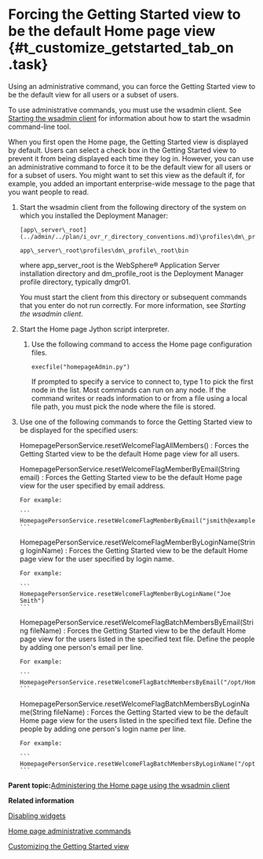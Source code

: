 # Forcing the Getting Started view to be the default Home page view {#t_customize_getstarted_tab_on .task}

Using an administrative command, you can force the Getting Started view to be the default view for all users or a subset of users.

To use administrative commands, you must use the wsadmin client. See [Starting the wsadmin client](../admin/t_admin_wsadmin_starting.md) for information about how to start the wsadmin command-line tool.

When you first open the Home page, the Getting Started view is displayed by default. Users can select a check box in the Getting Started view to prevent it from being displayed each time they log in. However, you can use an administrative command to force it to be the default view for all users or for a subset of users. You might want to set this view as the default if, for example, you added an important enterprise-wide message to the page that you want people to read.

1.  Start the wsadmin client from the following directory of the system on which you installed the Deployment Manager:

    ```
    [app\_server\_root](../admin/../plan/i_ovr_r_directory_conventions.md)\profiles\dm\_profile\_root\bin
    ```

    ```
    app\_server\_root\profiles\dm\_profile\_root\bin
    ```

    where app\_server\_root is the WebSphere® Application Server installation directory and dm\_profile\_root is the Deployment Manager profile directory, typically dmgr01.

    You must start the client from this directory or subsequent commands that you enter do not run correctly. For more information, see *Starting the wsadmin client*.

2.  Start the Home page Jython script interpreter.

    1.  Use the following command to access the Home page configuration files.

        ```
        execfile("homepageAdmin.py")
        ```

        If prompted to specify a service to connect to, type 1 to pick the first node in the list. Most commands can run on any node. If the command writes or reads information to or from a file using a local file path, you must pick the node where the file is stored.

3.  Use one of the following commands to force the Getting Started view to be displayed for the specified users:

    HomepagePersonService.resetWelcomeFlagAllMembers\(\)
    :   Forces the Getting Started view to be the default Home page view for all users.

    HomepagePersonService.resetWelcomeFlagMemberByEmail\(String email\)
    :   Forces the Getting Started view to be the default Home page view for the user specified by email address.

        For example:

        ```
        HomepagePersonService.resetWelcomeFlagMemberByEmail("jsmith@example.com")
        ```

    HomepagePersonService.resetWelcomeFlagMemberByLoginName\(String loginName\)
    :   Forces the Getting Started view to be the default Home page view for the user specified by login name.

        For example:

        ```
        HomepagePersonService.resetWelcomeFlagMemberByLoginName("Joe Smith")
        ```

    HomepagePersonService.resetWelcomeFlagBatchMembersByEmail\(String fileName\)
    :   Forces the Getting Started view to be the default Home page view for the users listed in the specified text file. Define the people by adding one person's email per line.

        For example:

        ```
        HomepagePersonService.resetWelcomeFlagBatchMembersByEmail("/opt/Homepage/emails.txt")
        ```

    HomepagePersonService.resetWelcomeFlagBatchMembersByLoginName\(String fileName\)
    :   Forces the Getting Started view to be the default Home page view for the users listed in the specified text file. Define the people by adding one person's login name per line.

        For example:

        ```
        HomepagePersonService.resetWelcomeFlagBatchMembersByLoginName("/opt/Homepage/logins.txt")
        ```


**Parent topic:**[Administering the Home page using the wsadmin client](../admin/c_admin_homepage_wsadmin.md)

**Related information**  


[Disabling widgets](../admin/t_admin_homepage_disable_widgets.md)

[Home page administrative commands](../admin/r_admin_homepage_admin_commands.md)

[Customizing the Getting Started view](../customize/t_customize_getting_started_page.md)


